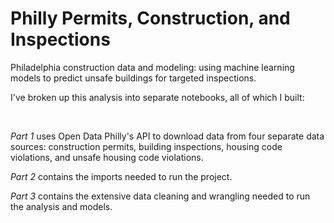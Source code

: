 # Philly Permits, Construction, and Inspections

Philadelphia construction data and modeling: using machine learning models to predict unsafe buildings for targeted inspections.



I've broken up this analysis into separate notebooks, all of which I built:

&nbsp;



_Part 1_ uses Open Data Philly's API to download data from four separate data sources: construction permits, building inspections, housing code violations, and unsafe housing code violations. 


_Part 2_ contains the imports needed to run the project.

_Part 3_ contains the extensive data cleaning and wrangling needed to run the analysis and models.
